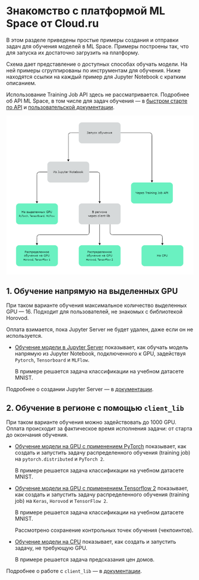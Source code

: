 # Знакомство с платформой ML Space от Cloud.ru

В этом разделе приведены простые примеры создания и отправки задач для обучения моделей в ML Space. Примеры построены так, что для запуска их достаточно загрузить на платформу.

Схема дает представление о доступных способах обучать модели. На ней примеры сгруппированы по инструментам для обучения. Ниже находятся ссылки на каждый пример для Jupyter Notebook с кратким описанием. 

Использование Training Job API здесь не рассматривается. Подробнее об API ML Space, в том числе для задач обучения — в [быстром старте по API](../public-api-example/ml_space_public_api.ipynb) и [пользовательской документации](https://cloud.ru/ru/docs/aicloud/mlspace/concepts/api.html).

![](../img/qs_training_types.png)

## 1. Обучение напрямую на выделенных GPU

При таком варианте обучения максимальное количество выделенных GPU — 16. Подходит для пользователей, не знакомых с библиотекой Horovod.

Оплата взимается, пока Jupyter Server не будет удален, даже если он не используется.

* [Обучение модели в Jupyter Server](notebooks_gpu) показывает, как обучать модель напрямую из Jupyter Notebook, подключенного к GPU, задействуя `Pytorch`, `Tensorboard` и `MLFlow`.

  В примере решается задача классификации на учебном датасете MNIST.

Подробнее о создании Jupyter Server — в [документации](https://cloud.ru/ru/docs/aicloud/mlspace/concepts/guides/guides__jupyter/environments__environments__jupyter-server__create-new-jupyter-server.html).

## 2. Обучение в регионе с помощью `client_lib` 

При таком варианте обучения можно задействовать до 1000 GPU. Оплата происходит за фактическое время исполнения задачи: от старта до окончания обучения.

* [Обучение модели на GPU с применением PyTorch](job_launch_pt) показывает, как создать и запустить задачу распределенного обучения (training job) на `pytorch.distributed` и `PyTorch 2`.

  В примере решается задача классификации на учебном датасете MNIST.

* [Обучение модели на GPU с применением Tensorflow 2](job_launch_tf2) показывает, как создать и запустить задачу распределенного обучения (training job) на `Keras`, `Horovod` и `TensorFlow 2`.

  В примере решается задача классификации на учебном датасете MNIST. 

  Рассмотрено сохранение контрольных точек обучения (чекпоинтов).

* [Обучение модели на CPU](job_launch_cpu) показывает, как создать и запустить задачу, не требующую GPU.

  В примере решается задача предсказания цен домов.

Подробнее о работе с `client_lib` — в [документации](https://cloud.ru/ru/docs/aicloud/mlspace/concepts/client-lib.html).

